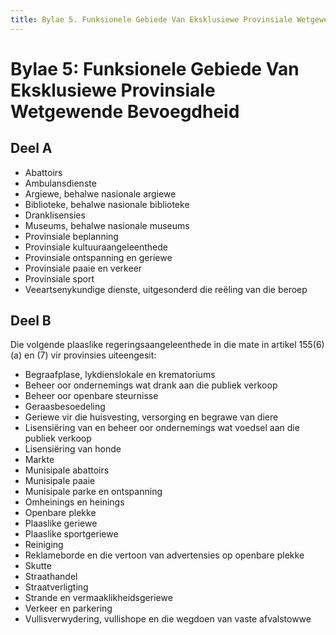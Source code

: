 ```yaml
---
title: Bylae 5. Funksionele Gebiede Van Eksklusiewe Provinsiale Wetgewende Bevoegdheid
---
```


# Bylae 5: Funksionele Gebiede Van Eksklusiewe Provinsiale Wetgewende Bevoegdheid

## Deel A

*	Abattoirs
*	Ambulansdienste
*	Argiewe, behalwe nasionale argiewe
*	Biblioteke, behalwe nasionale biblioteke
*	Dranklisensies
*	Museums, behalwe nasionale museums
*	Provinsiale beplanning
*	Provinsiale kultuuraangeleenthede
*	Provinsiale ontspanning en geriewe
*	Provinsiale paaie en verkeer
*	Provinsiale sport
*	Veeartsenykundige dienste, uitgesonderd die reëling van die beroep

## Deel B

Die volgende plaaslike regeringsaangeleenthede in die mate in artikel 155(6)(a) en (7) vir provinsies uiteengesit:

*	Begraafplase, lykdienslokale en krematoriums
*	Beheer oor ondernemings wat drank aan die publiek verkoop
*	Beheer oor openbare steurnisse
*	Geraasbesoedeling
*	Geriewe vir die huisvesting, versorging en begrawe van diere
*	Lisensiëring van en beheer oor ondernemings wat voedsel aan die publiek verkoop
*	Lisensiëring van honde
*	Markte
*	Munisipale abattoirs
*	Munisipale paaie
*	Munisipale parke en ontspanning
*	Omheinings en heinings
*	Openbare plekke
*	Plaaslike geriewe
*	Plaaslike sportgeriewe
*	Reiniging
*	Reklameborde en die vertoon van advertensies op openbare plekke
*	Skutte
*	Straathandel
*	Straatverligting
*	Strande en vermaaklikheidsgeriewe
*	Verkeer en parkering
*	Vullisverwydering, vullishope en die wegdoen van vaste afvalstowwe